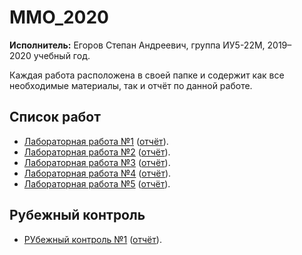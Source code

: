 # MMO_2020 

**Исполнитель:** Егоров Степан Андреевич, группа ИУ5-22М, 2019–2020&nbsp;учебный год.

Каждая работа расположена в&nbsp;своей папке и содержит как все необходимые материалы, так и отчёт по&nbsp;данной работе.

## Список работ
* [Лабораторная работа №1](./lab1) ([отчёт](./lab1/MMO_LR1.pdf)).
* [Лабораторная работа №2](./lab2) ([отчёт](./lab2/MMO_LR2.pdf)).
* [Лабораторная работа №3](./lab3) ([отчёт](./lab3/MMO_lr3.pdf)).
* [Лабораторная работа №4](./lab4) ([отчёт](./lab4/MMO_lr4.pdf)).
* [Лабораторная работа №5](./lab5) ([отчёт](./lab5/MMO_lr5.pdf)).



## Рубежный контроль
* [РУбежный контроль №1](./RK1) ([отчёт](./RK1/MMO_RK1.pdf)).

